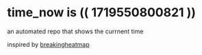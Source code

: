 # time_now is (( 1719550800821 ))

an automated repo that shows the currnent time

inspired by [breakingheatmap](https://github.com/breakingheatmap/breakingheatmap)